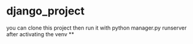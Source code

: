 # django_project
you  can clone this project then run it with python manager.py runserver after activating the venv
**
